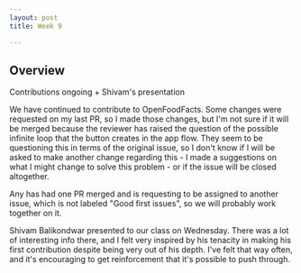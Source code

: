 ```yaml
---
layout: post
title: Week 9

---
```


## Overview
Contributions ongoing + Shivam's presentation

<!--more-->
We have continued to contribute to OpenFoodFacts. Some changes were requested on my last PR, so I made those changes, but I'm not sure if it will be merged because the reviewer has raised the question of the possible infinite loop that the button creates in the app flow. They seem to be questioning this in terms of the original issue, so I don't know if I will be asked to make another change regarding this - I made a suggestions on what I might change to solve this problem - or if the issue will be closed altogether.

Any has had one PR merged and is requesting to be assigned to another issue, which is not labeled "Good first issues", so we will probably work together on it.

Shivam Balikondwar presented to our class on Wednesday. There was a lot of interesting info there, and I felt very inspired by his tenacity in making his first contribution despite being very out of his depth. I've felt that way often, and it's encouraging to get reinforcement that it's possible to push through.